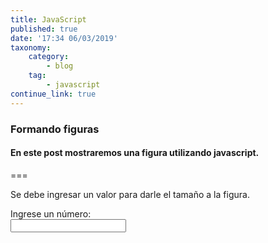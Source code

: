 ```yaml
---
title: JavaScript
published: true
date: '17:34 06/03/2019'
taxonomy:
    category:
        - blog
    tag:
        - javascript
continue_link: true
---
```


### Formando figuras
#### En este post mostraremos una figura utilizando javascript.

===
<script type="text/javascript">
    function Figura() {
        var max = document.getElementById("num").value;
        var dato = parseInt(max);

            if(Number.isInteger(dato)){
                var filas,columnas;
                var cadena = "";

                for (filas=0;filas<max;filas++){
                    for(columnas=0;columnas<=filas;columnas++){
                        cadena = cadena +"*";
                    }
                    cadena = cadena +"<br>"; 
                }
                for (filas=0;filas<max;filas++){
                    for(columnas=0;columnas<max;columnas++){
                        if(columnas<=filas){
                            cadena = cadena +"&nbsp";
                        }else{
                             cadena = cadena +"*";
                        }
                    }
                    cadena = cadena +"<br>"; 
                }
                document.getElementById("figura").innerHTML = cadena;
                document.getElementById("num").value=" "; 
            }else{
                alert("El dato ingresado no es un numero entero");
                document.getElementById("num").value=" "; 
            }
    }
</script>
Se debe ingresar un valor para darle el tamaño a la figura.

 <p><label for="num">Ingrese un número:</label><br><input type="text" id="num" onkeyup="Figura()"/><br><br><code id="figura" class="fig"></code></p>



